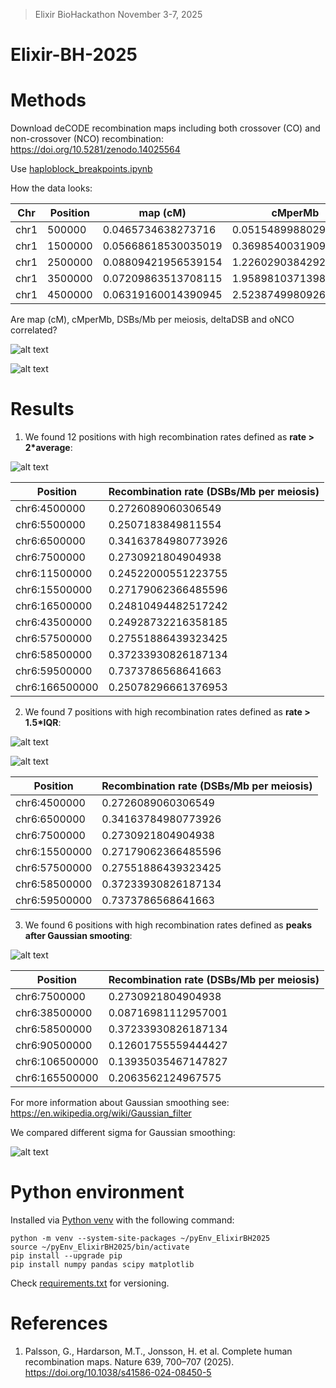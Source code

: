 > Elixir BioHackathon November 3-7, 2025

# Elixir-BH-2025

# Methods

Download deCODE recombination maps including both crossover (CO) and non-crossover (NCO) recombination: https://doi.org/10.5281/zenodo.14025564

Use [haploblock_breakpoints.ipynb](haploblock_breakpoints.ipynb)

How the data looks:

| Chr | Position | map (cM) | cMperMb | DSBs/Mb per meiosis | deltaDSB | oNCO |
|-----|----------|----------|---------|---------------------|----------|------|
| chr1 | 500000 | 0.0465734638273716 | 0.051548998802900314 | 0.18732483685016632 | 0.9579851031303406 | 0.00024600245524197817 |
| chr1 | 1500000 | 0.05668618530035019 | 0.36985400319099426 | 0.23414182662963867 | 0.7754221558570862 | 0.0006765067810192704 |
| chr1 | 2500000 | 0.08809421956539154 | 1.2260290384292603 | 0.3768974542617798 | 0.5750330686569214 | 0.0022755227982997894 |
| chr1 | 3500000 | 0.07209863513708115 | 1.9589810371398926 | 0.3275741636753082 | 0.3099609315395355 | 0.0027675277087837458 |
| chr1 | 4500000 | 0.06319160014390945 | 2.5238749980926514 | 0.3032439053058624 | 0.1271921992301941 | 0.002952029462903738 |

Are map (cM), cMperMb, DSBs/Mb per meiosis, deltaDSB and oNCO correlated?

![alt text](figures/recomb_map_chr6_mat_all_columns_one_plot_norm.png)

![alt text](figures/recomb_map_chr6_mat_all_columns_corr.png)


# Results

1) We found 12 positions with high recombination rates defined as **rate > 2*average**:

![alt text](figures/recomb_map_chr6_mat_outliersAVG.png)

| Position | Recombination rate (DSBs/Mb per meiosis) |
|----------|------------------------------------------|
| chr6:4500000 | 0.2726089060306549 |
| chr6:5500000 | 0.2507183849811554 |
| chr6:6500000 | 0.34163784980773926 |
| chr6:7500000 | 0.2730921804904938 |
| chr6:11500000 | 0.24522000551223755 |
| chr6:15500000 | 0.27179062366485596 |
| chr6:16500000 | 0.24810494482517242 |
| chr6:43500000 | 0.24928732216358185 |
| chr6:57500000 | 0.27551886439323425 |
| chr6:58500000 | 0.37233930826187134 |
| chr6:59500000 | 0.7373786568641663 |
| chr6:166500000 | 0.25078296661376953 |


2) We found 7 positions with high recombination rates defined as **rate > 1.5*IQR**:

![alt text](figures/recomb_map_chr6_mat_boxplot.png)

![alt text](figures/recomb_map_chr6_mat_outliersIQR.png)

| Position | Recombination rate (DSBs/Mb per meiosis) |
|----------|------------------------------------------|
| chr6:4500000 | 0.2726089060306549 |
| chr6:6500000 | 0.34163784980773926 |
| chr6:7500000 | 0.2730921804904938 |
| chr6:15500000 | 0.27179062366485596 |
| chr6:57500000 | 0.27551886439323425 |
| chr6:58500000 | 0.37233930826187134 |
| chr6:59500000 | 0.7373786568641663 |

3) We found 6 positions with high recombination rates defined as **peaks after Gaussian smooting**:

![alt text](figures/recomb_map_chr6_mat_GS_peaks.png)

| Position | Recombination rate (DSBs/Mb per meiosis) |
|----------|------------------------------------------|
| chr6:7500000 | 0.2730921804904938 |
| chr6:38500000 | 0.08716981112957001 |
| chr6:58500000 | 0.37233930826187134 |
| chr6:90500000 | 0.12601755559444427 |
| chr6:106500000 | 0.13935035467147827 |
| chr6:165500000 | 0.2063562124967575 |

For more information about Gaussian smoothing see: https://en.wikipedia.org/wiki/Gaussian_filter

We compared different sigma for Gaussian smoothing:

![alt text](figures/recomb_map_chr6_mat_GS_compare_sigma.png)

# Python environment

Installed via [Python venv](https://docs.python.org/3/library/venv.html) with the following command:

```
python -m venv --system-site-packages ~/pyEnv_ElixirBH2025
source ~/pyEnv_ElixirBH2025/bin/activate
pip install --upgrade pip
pip install numpy pandas scipy matplotlib
```

Check [requirements.txt](requirements.txt) for versioning.


# References

1. Palsson, G., Hardarson, M.T., Jonsson, H. et al. Complete human recombination maps. Nature 639, 700–707 (2025). https://doi.org/10.1038/s41586-024-08450-5
